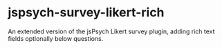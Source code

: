 # jspsych-survey-likert-rich
An extended version of the jsPsych Likert survey plugin, adding rich text fields optionally below questions.
